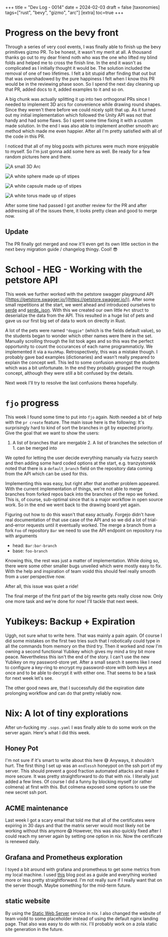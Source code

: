 +++
title = "Dev Log - 0014"
date = 2024-02-03
draft = false
[taxonomies]
tags=["rust", "bevy", "gizmo", "arc"]
[extra]
toc=true
+++

# Progress on the bevy front

Through a series of very cool events, I was finally able to finish up
the bevy primitives gizmo PR. To be honest, it wasn't my merit at all. A
thousand thanks go out to my dear friend noth who was the one who lifted
my blind folds and helped me to cross the finish line. In the end it
wasn't as complicated as I initially thought it would be. The solution
included the removal of one of two lifetimes. I felt a bit stupid after
finding that out but that was overshadowed by the pure happiness I felt
when I know this PR would be in the reviewing phase soon. So I spend
the next day cleaning up that PR, added docs to it, added examples to
it and so on.

A big chunk was actually splitting it up into two orthogonal PRs
since I needed to implement 3D arcs for convenience while drawing round
shapes. Since they weren't there before we could nicely split that up. As
it turned out my initial implementation which followed the Unity API
was not that handy and had some flaws. So I spent some time fixing it
with a custom made solution. In the end I was also able to implement
another smooth arc method which made me even happier. After all I'm
pretty satisfied with all of the code in this PR.

I noticed that all of my blog posts with pictures were much more enjoyable
to myself. So I'm just gonna add some here as well. Be ready for a few
random pictures here and there.

![A small 3D Arc](arc.png)

![A white sphere made up of stipes](sphere.png)

![A white capsule made up of stipes](capsule.png)

![A white torus made up of stipes](torus.png)

After some time had passed I got another review for the PR and after
addressing all of the issues there, it looks pretty clean and good to
merge now.

## Update

The PR finally got merged and now it'll even get its own little section in the
next bevy migration guide / changelog thingy. Cool! 😎

# School - HEG - Working with the petstore API

This week we further worked with the petstore swagger playground API
([https://petstore.swagger.io/](https://petstore.swagger.io/)). After
some small repetitions at the start, we went ahead and introduced
ourselves to [serde](https://docs.rs/serde/latest/serde/) and
[serde_json](https://docs.rs/serde_json/latest/serde_json/). With this
we created our own little `Pet` struct to deserialize the data from the
API. This resulted in a huge list of pets and gave us our first big set
of data to work on directly in Rust.

A lot of the pets were named `"doggie"` (which is the fields default
value), so the students began to wonder which other names were there
in the set. Manually scrolling through the list took ages and so
this was the perfect opportunity to count the occurances of each name
programmaticly. We implemented it via a `HashMap`. Retrospectively,
this was a mistake though. I probably gave bad examples (dictionaries)
and wasn't really prepared to explain the concept well. This led to some
confusion amongst the students which was a bit unfortunate. In the end
they probably grasped the rough concept, although they were still a bit
confused by the details.

Next week I'll try to resolve the last confusions therea hopefully.

# `fjo` progress

This week I found some time to put into `fjo` again. Noth needed a bit of
help with the `pr create` feature. The main issue here is the following:
It's surprisingly hard to kind of sort the branches in git by expected
priority. Give the goal that we want to show the users:

1. A list of branches that are mergable 2. A list of branches the
selection of 1. can be merged into

We opted for letting the user decide everything manually via fuzzy search
and then adding some hard coded options at the start, e.g. tranzystorekk
noted that there is a `default_branch` field on the repository data
coming from the API which can be used for this.

Implementing this was easy, but right after that another problem appeared. With
the current implementation of things, we're not able to merge branches from
forked repos back into the branches of the repo we forked. This is, of course,
sub-optimal since that is a major workflow in open source work. So in the end
we went back to the drawing board yet again.

Figuring out how to do this wasn't that easy actually. Forgejo didn't have real
documentation of that use case of the API and so we did a lot of
trial-and-error requests until it eventually worked. The merge a branch from a
fork `Foo` of repository `Bar` we need to use the API endpoint on repository
`Foo` with arguments

- head: `Bar:bar-branch`
- base: `foo-branch`

Knowing this, the rest was just a matter of implementation. While doing so,
there were some other smaller bugs unveiled which were mostly easy to fix. With
the help and inspiration of team voidd this should feel really smooth from a
user perspective now.

After all, this issue was quiet a ride!

The final merge of the first part of the big rewrite gets really close now.
Only one more task and we're done for now! I'll tackle that next week.

# Yubikeys: Backup + Expiration

Uggh, not sure what to write here. That was mainly a pain again. Of course I
did some mistakes on the first two tries such that I robotically could type in
all the commands from memory on the third try. Then it worked and now I'm
owning a second functional Yubikey which gives my mind a tiny bit more peace.
Nevertheless this isn't the end of the story. I can't use the new Yubikey on my
password-store yet. After a small search it seems like I need to configure a
key-ring to encrypt my password-store with both keys at once and to be able to
decrypt it with either one. That seems to be a task for next week let's see.

The other good news are, that I successfully did the expiration date prolonging
workflow and can do that pretty reliably now.

# Nix: A lot of tiny explorations

After un-fucking my `.sops.yaml` I was finally able to do some work on the server again. Here's what I did this week.

## Honey Pot

I'm not sure if it's smart to write about this here 😅 Anyways, it shouldn't
hurt. The first thing I set up was an `endlessh` honeypot on the ssh port of my
server. This should prevent a good fraction automated attacks and make it more
secure. It was pretty straightforward to do that with nix. I literally just
added a few lines. Of course I did a funny by blocking myself (or rather
colmena) at first with this. But colmena exposed some options to use the new
secret ssh port.

## ACME maintenance

Last week I got a scary email that told me that all of the certificates were
expiring in 30 days and that the matrix server would most likely not be working
without this anymore 😱 However, this was also quickly fixed after I could
reach my server again by setting one option in nix. Now the certificate is
renewed daily.

## Grafana and Prometheus exploration

I toyed a bit around with grafana and prometheus to get some metrics from my
local machine. I used
[this](https://xeiaso.net/blog/prometheus-grafana-loki-nixos-2020-11-20/) blog
post as a guide and everything worked more or less pretty straightforward. I'm
not really sure if I really want that on the server though. Maybe something for
the mid-term future.

## static website

By using the [Static Web Server](https://nixos.wiki/wiki/Static_Web_Server)
service in nix. I also changed the website of team voidd to some placeholder
instead of using the default nginx landing page. That also was easy to do with
nix. I'll probably work on a zola static site generation in the future.
